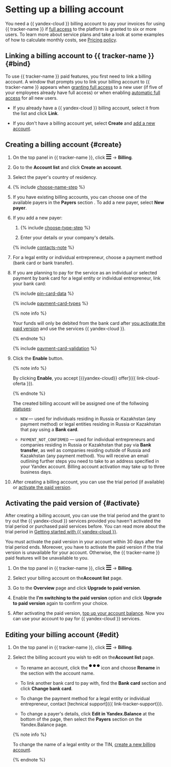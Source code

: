 # Setting up a billing account

You need a {{ yandex-cloud }} billing account to pay your invoices for using {{ tracker-name }} if [full access](access.md)  to the platform is granted to six or more users. To learn more about service plans and take a look at some examples of how to calculate monthly costs, see [Pricing policy](pricing.md).

## Linking a billing account to {{ tracker-name }} {#bind}

To use {{ tracker-name }} paid features, you first need to link a billing account. A window that prompts you to link your billing account to {{ tracker-name }} appears when [granting full access](access.md#set) to a new user (if five of your employees already have full access) or when enabling [automatic full access](access.md#access-new-users) for all new users.

* If you already have a {{ yandex-cloud }} billing account, select it from the list and click **Link**.

* If you don't have a billing account yet, select **Create** and [add a new account](#create).

## Creating a billing account {#create}

1. On the top panel in {{ tracker-name }}, click ![](../_assets/tracker/tracker-burger.png) → **Billing**.

1. Go to the **Account list** and click **Create an account**.

1. Select the payer's country of residency.

1. {% include [choose-name-step](../_includes/billing/choose-name-step.md) %}

1. If you have existing billing accounts, you can choose one of the available payers in the **Payers** section . To add a new payer, select **New payer**.

1. If you add a new payer:

   1. {% include [choose-type-step](../_includes/billing/choose-type-step.md) %}

   1. Enter your details or your company's details.

   {% include [contacts-note](../_includes/billing/contacts-note.md) %}

1. For a legal entity or individual entrepreneur, choose a payment method (bank card or bank transfer).

1. If you are planning to pay for the service as an individual or selected payment by bank card for a legal entity or individual entrepreneur, link your bank card:

   {% include [pin-card-data](../_includes/billing/pin-card-data.md) %}

   {% include [payment-card-types](../_includes/billing/payment-card-types.md) %}

   {% note info %}

   Your funds will only be debited from the bank card after [you activate the paid version](#activate) and use the services {{ yandex-cloud }}.

   {% endnote %}

   {% include [payment-card-validation](../_includes/billing/payment-card-validation.md) %}

1. Click the **Enable** button.

   {% note info %}

   By clicking **Enable**, you accept [{{yandex-cloud}} offer]({{ link-cloud-oferta }}).

   {% endnote %}

   The created billing account will be assigned one of the follwoing [statuses](../billing/concepts/billing-account-statuses.md):

   * `NEW` — used for individuals residing in Russia or Kazakhstan (any payment method) or legal entities residing in Russia or Kazakhstan that pay using a  **Bank card**.

   * `PAYMENT_NOT_CONFIRMED` — used for individual entrepreneurs and companies residing in Russia or Kazakhstan that pay via **Bank transfer**, as well as companies residing outside of Russia and Kazakhstan (any payment method). You will receive an email outlining further steps you need to take to an address specified in your Yandex account. Billing account activation may take up to three business days.


1. After creating a billing account, you can use the trial period (if available) or [activate the paid version](#activate).

## Activating the paid version of {#activate}

After creating a billing account, you can use the trial period and the grant to try out the {{ yandex-cloud }} services provided you haven't activated the trial period or purchased paid services before. You can read more about the trial period in [Getting started with {{ yandex-cloud }}](../getting-started/index.yaml).

You must activate the paid version in your account within 30 days after the trial period ends. Moreover, you have to activate the paid version if the trial version is unavailable for your account. Otherwise, the {{ tracker-name }} paid features will be unavailable to you.

1. On the top panel in {{ tracker-name }}, click ![](../_assets/tracker/tracker-burger.png) → **Billing**.

1. Select your billing account on the**Account list** page.

1. Go to the **Overview** page and click **Upgrade to paid version**.

1. Enable the **I'm switching to the paid version** option and click **Upgrade to paid version** again to confirm your choice.

1. After activating the paid version, [top up your account balance](pay-the-bill.md). Now you can use your account to pay for {{ yandex-cloud }} services.

## Editing your billing account {#edit}

1. On the top panel in {{ tracker-name }}, click ![](../_assets/tracker/tracker-burger.png) → **Billing**.

1. Select the billing account you wish to edit on the**Account list** page.

   * To rename an account, click the ![image](../_assets/horizontal-ellipsis.svg)  icon and choose **Rename** in the section with the account name.

   * To link another bank card to pay with, find the **Bank card** section and click **Change bank card**.

   * To change the payment method for a legal entity or individual entrepreneur, contact [technical support]({{ link-tracker-support}}).

   * To change a payer's details, click **Edit in Yandex.Balance** at the bottom of the page, then select the **Payers** section on the Yandex.Balance page.

   {% note info %}

   To change the name of a legal entity or the TIN, [create a new billing account](#create).

   {% endnote %}


